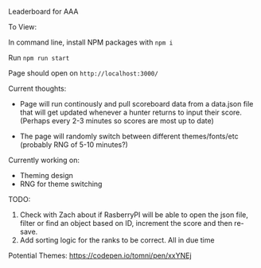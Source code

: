 Leaderboard for AAA

To View:

In command line, install NPM packages with `npm i`

Run `npm run start`

Page should open on `http://localhost:3000/`

Current thoughts:

- Page will run continously and pull scoreboard data from a data.json file that will get updated whenever a hunter returns to input their score. (Perhaps every 2-3 minutes so scores are most up to date)

- The page will randomly switch between different themes/fonts/etc (probably RNG of 5-10 minutes?)

Currently working on:

- Theming design
- RNG for theme switching

TODO:

1. Check with Zach about if RasberryPI will be able to open the json file, filter or find an object based on ID, increment the score and then re-save.
2. Add sorting logic for the ranks to be correct. All in due time

Potential Themes:
https://codepen.io/tomni/pen/xxYNEj
